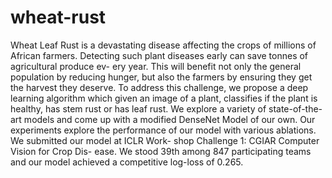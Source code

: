 # wheat-rust
Wheat Leaf Rust is a devastating disease affecting the crops of millions of African farmers. Detecting such plant diseases early can save tonnes of agricultural produce ev- ery year. This will benefit not only the general population by reducing hunger, but also the farmers by ensuring they get the harvest they deserve. To address this challenge, we propose a deep learning algorithm which given an image of a plant, classifies if the plant is healthy, has stem rust or has leaf rust. We explore a variety of state-of-the-art models and come up with a modified DenseNet Model of our own. Our experiments explore the performance of our model with various ablations. We submitted our model at ICLR Work- shop Challenge 1: CGIAR Computer Vision for Crop Dis- ease. We stood 39th among 847 participating teams and our model achieved a competitive log-loss of 0.265.
